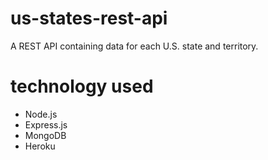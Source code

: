 # us-states-rest-api
A REST API containing data for each U.S. state and territory.

# technology used
- Node.js
- Express.js
- MongoDB
- Heroku
